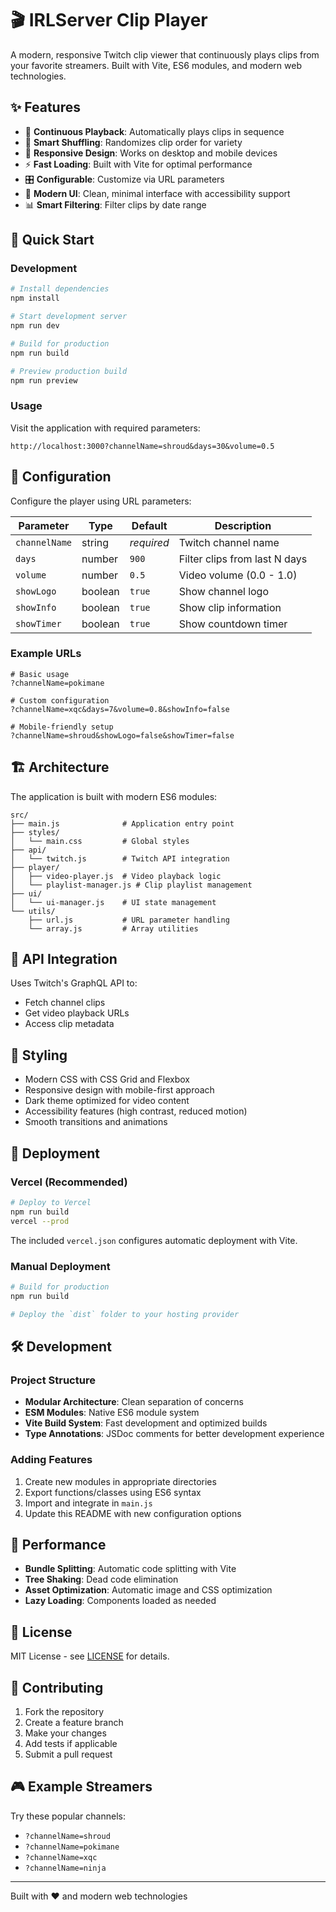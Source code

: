 # 🎬 IRLServer Clip Player

A modern, responsive Twitch clip viewer that continuously plays clips from your favorite streamers. Built with Vite, ES6 modules, and modern web technologies.

## ✨ Features

- 🎥 **Continuous Playback**: Automatically plays clips in sequence
- 🔀 **Smart Shuffling**: Randomizes clip order for variety
- 📱 **Responsive Design**: Works on desktop and mobile devices
- ⚡ **Fast Loading**: Built with Vite for optimal performance
- 🎛️ **Configurable**: Customize via URL parameters
- 🎨 **Modern UI**: Clean, minimal interface with accessibility support
- 📊 **Smart Filtering**: Filter clips by date range

## 🚀 Quick Start

### Development

```bash
# Install dependencies
npm install

# Start development server
npm run dev

# Build for production
npm run build

# Preview production build
npm run preview
```

### Usage

Visit the application with required parameters:

```
http://localhost:3000?channelName=shroud&days=30&volume=0.5
```

## 🔧 Configuration

Configure the player using URL parameters:

| Parameter | Type | Default | Description |
|-----------|------|---------|-------------|
| `channelName` | string | *required* | Twitch channel name |
| `days` | number | `900` | Filter clips from last N days |
| `volume` | number | `0.5` | Video volume (0.0 - 1.0) |
| `showLogo` | boolean | `true` | Show channel logo |
| `showInfo` | boolean | `true` | Show clip information |
| `showTimer` | boolean | `true` | Show countdown timer |

### Example URLs

```
# Basic usage
?channelName=pokimane

# Custom configuration
?channelName=xqc&days=7&volume=0.8&showInfo=false

# Mobile-friendly setup
?channelName=shroud&showLogo=false&showTimer=false
```

## 🏗️ Architecture

The application is built with modern ES6 modules:

```
src/
├── main.js              # Application entry point
├── styles/
│   └── main.css         # Global styles
├── api/
│   └── twitch.js        # Twitch API integration
├── player/
│   ├── video-player.js  # Video playback logic
│   └── playlist-manager.js # Clip playlist management
├── ui/
│   └── ui-manager.js    # UI state management
└── utils/
    ├── url.js           # URL parameter handling
    └── array.js         # Array utilities
```

## 🔗 API Integration

Uses Twitch's GraphQL API to:

- Fetch channel clips
- Get video playback URLs
- Access clip metadata

## 🎨 Styling

- Modern CSS with CSS Grid and Flexbox
- Responsive design with mobile-first approach
- Dark theme optimized for video content
- Accessibility features (high contrast, reduced motion)
- Smooth transitions and animations

## 🚀 Deployment

### Vercel (Recommended)

```bash
# Deploy to Vercel
npm run build
vercel --prod
```

The included `vercel.json` configures automatic deployment with Vite.

### Manual Deployment

```bash
# Build for production
npm run build

# Deploy the `dist` folder to your hosting provider
```

## 🛠️ Development

### Project Structure

- **Modular Architecture**: Clean separation of concerns
- **ESM Modules**: Native ES6 module system
- **Vite Build System**: Fast development and optimized builds
- **Type Annotations**: JSDoc comments for better development experience

### Adding Features

1. Create new modules in appropriate directories
2. Export functions/classes using ES6 syntax
3. Import and integrate in `main.js`
4. Update this README with new configuration options

## 🎯 Performance

- **Bundle Splitting**: Automatic code splitting with Vite
- **Tree Shaking**: Dead code elimination
- **Asset Optimization**: Automatic image and CSS optimization
- **Lazy Loading**: Components loaded as needed

## 📝 License

MIT License - see [LICENSE](LICENSE) for details.

## 🤝 Contributing

1. Fork the repository
2. Create a feature branch
3. Make your changes
4. Add tests if applicable
5. Submit a pull request

## 🎮 Example Streamers

Try these popular channels:

- `?channelName=shroud`
- `?channelName=pokimane`
- `?channelName=xqc`
- `?channelName=ninja`

---

Built with ❤️ and modern web technologies
